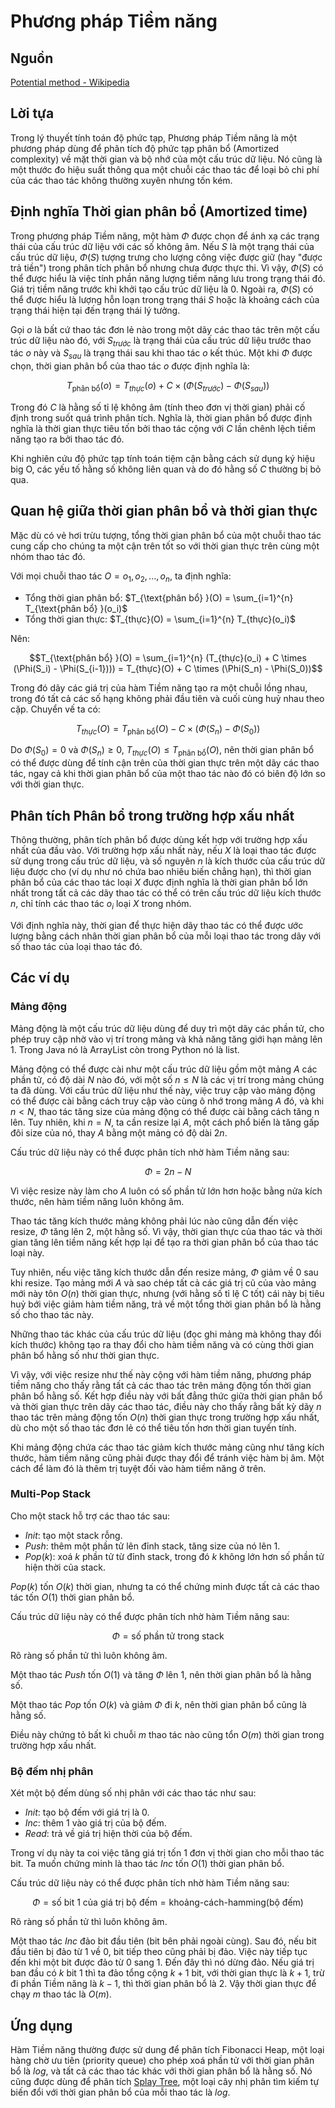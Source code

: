 # Phương pháp Tiềm năng

## Nguồn
[Potential method - Wikipedia](https://en.wikipedia.org/wiki/Potential_method)

## Lời tựa

Trong lý thuyết tính toán độ phức tạp, Phương pháp Tiềm năng là một phương pháp dùng để phân tích độ phức tạp phân bổ (Amortized complexity) về mặt thời gian và bộ nhớ của một cấu trúc dữ liệu. Nó cũng là một thước đo hiệu suất thông qua một chuỗi các thao tác để loại bỏ chi phí của các thao tác không thường xuyên nhưng tốn kém.

## Định nghĩa Thời gian phân bổ (Amortized time)

Trong phương pháp Tiềm năng, một hàm $\Phi$ được chọn để ánh xạ các trạng thái của cấu trúc dữ liệu với các số không âm. Nếu $S$ là một trạng thái của cấu trúc dữ liệu, $\Phi(S)$ tượng trưng cho lượng công việc được giữ (hay "được trả tiền") trong phân tích phân bổ nhưng chưa được thực thi. Vì vậy, $\Phi(S)$ có thể được hiểu là việc tính phần năng lượng tiềm năng lưu trong trạng thái đó. Giá trị tiềm năng trước khi khởi tạo cấu trúc dữ liệu là $0$. Ngoài ra, $\Phi(S)$ có thể được hiểu là lượng hỗn loạn trong trạng thái $S$ hoặc là khoảng cách của trạng thái hiện tại đến trạng thái lý tưởng.

Gọi $o$ là bất cứ thao tác đơn lẻ nào trong một dãy các thao tác trên một cấu trúc dữ liệu nào đó, với $S_{trước}$ là trạng thái của cấu trúc dữ liệu trước thao tác $o$ này và $S_{sau}$ là trạng thái sau khi thao tác $o$ kết thúc. Một khi $\Phi$ được chọn, thời gian phân bổ của thao tác $o$ được định nghĩa là:

$$T_{\text{phân bổ} }(o) = T_{thực}(o) + C \times (\Phi(S_{trước}) - \Phi(S_{sau}))$$

Trong đó $C$ là hằng số tỉ lệ không âm (tính theo đơn vị thời gian) phải cố định trong suốt quá trình phân tích. Nghĩa là, thời gian phân bổ được định nghĩa là thời gian thực tiêu tốn bởi thao tác cộng với $C$ lần chênh lệch tiềm năng tạo ra bởi thao tác đó.

Khi nghiên cứu độ phức tạp tính toán tiệm cận bằng cách sử dụng ký hiệu big O, các yếu tố hằng số không liên quan và do đó hằng số $C$ thường bị bỏ qua.

## Quan hệ giữa thời gian phân bổ và thời gian thực

Mặc dù có vẻ hơi trừu tượng, tổng thời gian phân bổ của một chuỗi thao tác cung cấp cho chúng ta một cận trên tốt so với thời gian thực trên cùng một nhóm thao tác đó.

Với mọi chuỗi thao tác $O = o_1, o_2, ..., o_n$, ta định nghĩa:

- Tổng thời gian phân bổ: $T_{\text{phân bổ} }(O) = \sum_{i=1}^{n} T_{\text{phân bổ} }(o_i)$
- Tổng thời gian thực: $T_{thực}(O) = \sum_{i=1}^{n} T_{thực}(o_i)$

Nên:

$$T_{\text{phân bổ} }(O) = \sum_{i=1}^{n} (T_{thực}(o_i) + C \times (\Phi(S_i) - \Phi(S_{i-1}))) = T_{thực}(O) + C \times (\Phi(S_n) - \Phi(S_0))$$

Trong đó dãy các giá trị của hàm Tiềm năng tạo ra một chuỗi lồng nhau, trong đó tất cả các số hạng không phải đầu tiên và cuối cùng huỷ nhau theo cặp. Chuyển vế ta có:

$$T_{thực}(O) = T_{\text{phân bổ} }(O) - C \times (\Phi(S_n) - \Phi(S_0))$$

Do $\Phi(S_0) = 0$ và $\Phi(S_n) \geq 0$, $T_{thực}(O) \leq T_{\text{phân bổ} }(O)$, nên thời gian phân bổ có thể được dùng để tính cận trên của thời gian thực trên một dãy các thao tác, ngay cả khi thời gian phân bổ của một thao tác nào đó có biên độ lớn so với thời gian thực.

## Phân tích Phân bổ trong trường hợp xấu nhất

Thông thường, phân tích phân bổ được dùng kết hợp với trường hợp xấu nhất của đầu vào. Với trường hợp xấu nhất này, nếu $X$ là loại thao tác được sử dụng trong cấu trúc dữ liệu, và số nguyên $n$ là kích thước của cấu trúc dữ liệu được cho (ví dụ như nó chứa bao nhiêu biến chẳng hạn), thì thời gian phân bổ của các thao tác loại $X$ được định nghĩa là thời gian phân bổ lớn nhất trong tất cả các dãy thao tác có thể có trên cấu trúc dữ liệu kích thước $n$, chỉ tính các thao tác $o_i$ loại $X$ trong nhóm.

Với định nghĩa này, thời gian để thực hiện dãy thao tác có thể được ước lượng bằng cách nhân thời gian phân bổ của mỗi loại thao tác trong dãy với số thao tác của loại thao tác đó.

## Các ví dụ

### Mảng động

Mảng động là một cấu trúc dữ liệu dùng để duy trì một dãy các phần tử, cho phép truy cập nhờ vào vị trí trong mảng và khả năng tăng giới hạn mảng lên 1. Trong Java nó là ArrayList còn trong Python nó là list.

Mảng động có thể được cài như một cấu trúc dữ liệu gồm một mảng $A$ các phần tử, có độ dài $N$ nào đó, với một số $n \leq N$ là các vị trí trong mảng chúng ta đã dùng. Với cấu trúc dữ liệu như thế này, việc truy cập vào mảng động có thể được cài bằng cách truy cập vào cùng ô nhớ trong mảng $A$ đó, và khi $n < N$, thao tác tăng size của mảng động có thể được cài bằng cách tăng n lên. Tuy nhiên, khi $n=N$, ta cần resize lại $A$, một cách phổ biến là tăng gấp đôi size của nó, thay $A$ bằng một mảng có độ dài $2n$.

Cấu trúc dữ liệu này có thể được phân tích nhờ hàm Tiềm năng sau:

$$\Phi = 2n - N$$

Vì việc resize này làm cho $A$ luôn có số phần tử lớn hơn hoặc bằng nửa kích thước, nên hàm tiềm năng luôn không âm.

Thao tác tăng kích thước mảng không phải lúc nào cũng dẫn đến việc resize, $\Phi$ tăng lên 2, một hằng số. Vì vậy, thời gian thực của thao tác và thời gian tăng lên tiềm năng kết hợp lại để tạo ra thời gian phân bổ của thao tác loại này.

Tuy nhiên, nếu việc tăng kích thước dẫn đến resize mảng, $\Phi$ giảm về $0$ sau khi resize. Tạo mảng mới $A$ và sao chép tất cả các giá trị cũ của vào mảng mới này tôn $O(n)$ thời gian thực, nhưng (với hằng số tỉ lệ C tốt) cái này bị tiêu huỷ bới việc giảm hàm tiềm năng, trả về một tổng thời gian phân bổ là hằng số cho thao tác này.

Những thao tác khác của cấu trúc dữ liệu (đọc ghi mảng mà không thay đổi kích thước) không tạo ra thay đổi cho hàm tiềm năng và có cùng thời gian phân bổ hằng số như thời gian thực.

Vì vậy, với việc resize như thế này cộng với hàm tiềm năng, phương pháp tiềm năng cho thấy rằng tất cả các thao tác trên mảng động tốn thời gian phân bổ hằng số. Kết hợp điều này với bất đẳng thức giữa thời gian phân bổ và thời gian thực trên dãy các thao tác, điều này cho thấy rằng bất kỳ dãy $n$ thao tác trên mảng động tốn $O(n)$ thời gian thực trong trường hợp xấu nhất, dù cho một số thao tác đơn lẻ có thể tiêu tốn hơn thời gian tuyến tính.

Khi mảng động chứa các thao tác giảm kích thước mảng cũng như tăng kích thước, hàm tiềm năng cũng phải được thay đổi để tránh việc hàm bị âm. Một cách để làm đó là thêm trị tuyệt đối vào hàm tiềm năng ở trên.

### Multi-Pop Stack

Cho một stack hỗ trợ các thao tác sau:

- $Init$: tạo một stack rỗng.
- $Push$: thêm một phần tử lên đỉnh stack, tăng size của nó lên 1.
- $Pop(k)$: xoá $k$ phần tử từ đỉnh stack, trong đó $k$ không lớn hơn số phần tử hiện thời của stack.

$Pop(k)$ tốn $O(k)$ thời gian, nhưng ta có thể chứng minh được tất cả các thao tác tốn $O(1)$ thời gian phân bổ.

Cấu trúc dữ liệu này có thể được phân tích nhờ hàm Tiềm năng sau:

$$\Phi = \text{số phần tử trong stack}$$

Rõ ràng số phần tử thì luôn không âm.

Một thao tác $Push$ tốn $O(1)$ và tăng $\Phi$ lên $1$, nên thời gian phân bổ là hằng số.

Một thao tác $Pop$ tốn $O(k)$ và giảm $\Phi$ đi $k$, nên thời gian phân bổ cũng là hằng số.

Điều này chứng tỏ bất kì chuỗi $m$ thao tác nào cũng tổn $O(m)$ thời gian trong trường hợp xấu nhất.

### Bộ đếm nhị phân

Xét một bộ đếm dùng số nhị phân với các thao tác như sau:

- $Init$: tạo bộ đếm với giá trị là $0$.
- $Inc$: thêm $1$ vào giá trị của bộ đếm.
- $Read$: trả về giá trị hiện thời của bộ đếm.

Trong ví dụ này ta coi việc tăng giá trị tốn 1 đơn vị thời gian cho mỗi thao tác bit. Ta muốn chứng minh là thao tác $Inc$ tốn $O(1)$ thời gian phân bổ.

Cấu trúc dữ liệu này có thể được phân tích nhờ hàm Tiềm năng sau:

$$\Phi = \text{số bit 1 của giá trị bộ đếm} = \text{khoảng-cách-hamming}(\text{bộ đếm})$$

Rõ ràng số phần tử thì luôn không âm.

Một thao tác $Inc$ đảo bit đầu tiên (bit bên phải ngoài cùng). Sau đó, nếu bit đầu tiên bị đảo từ $1$ về $0$, bit tiếp theo cũng phải bị đảo. Việc này tiếp tục đến khi một bit được đảo từ $0$ sang $1$. Đến đây thì nó dừng đảo. Nếu giá trị ban đầu có $k$ bit $1$ thì ta đảo tổng cộng $k+1$ bit, với thời gian thực là $k+1$, trừ đi phần Tiềm năng là $k-1$, thì thời gian phân bổ là $2$. Vậy thời gian thực để chạy $m$ thao tác là $O(m)$.

## Ứng dụng

Hàm Tiềm năng thường được sử dung để phân tích Fibonacci Heap, một loại hàng chờ ưu tiên (priority queue) cho phép xoá phần tử với thời gian phân bổ là $log$, và tất cả các thao tác khác với thời gian phân bổ là hằng số. Nó cũng được dùng để phân tích [Splay Tree](../../data_structures/splay_tree/splay_tree.md), một loại cây nhị phân tìm kiếm tự biến đổi với thời gian phân bổ của mỗi thao tác là $log$.
